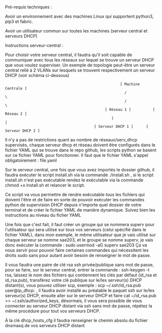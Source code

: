 Pré-requis techniques :

Avoir un environnement avec des machines Linux qui supportent python3, pip3 et fabric.

Avoir un utilisateur commun sur toutes les machines (serveur central et serveurs DHCP)

Instructions serveur-central : 

Pour choisir votre serveur central, il faudra qu'il soit capable de communiquer avec tous les réseaux sur lequel se trouve un serveur DHCP que vous voulez superviser. Un exemple de topologie peut-être un serveur central relié à 2 VLANs sur lesquels se trouvent respectivement un serveur DHCP (voir schéma ci-dessous)
   
                                                         [ Machine Centrale ]
                                                           /              \
                                                           /                \
                                                  [ Réseau 1 ]          [ Réseau 2 ]
                                                     |                       |
                                             [ Serveur DHCP 1 ]      [ Serveur DHCP 2 ]

Il n'y a pas de restrictions quant au nombre de réseaux/serv_dhcp supervisés, chaque serveur dhcp et réseau doivent être configurés dans le fichier YAML qui se trouve dans le repo github, les scripts python se basent sur ce fichier YAML pour fonctionner. Il faut que le fichier YAML s'appel obligatoirement : file.yaml

Sur le serveur central, une fois que vous avez importés le dossier github, il faudra exécuter le script install.sh via la commande ./install.sh , si le script install.sh n'est pas exécutable rendez le exécutable via la commande chmod +x install.sh et relancer le script.

Ce script va vous permettre de rendre exécutable tous les fichiers qui doivent l'être et de faire en sorte de pouvoir exécuter les commandes python de supervision DHCP depuis n'importe quel dossier de votre terminal et de créer le fichier YAML de manière dynamique. Suivez bien les instructions au niveau du ficher YAML

Une fois que c'est fait, il faut créer un groupe qui se nommera superv pour l'utilisateur qui sera utilisé sur tous vos serveurs (celui spécifié dans le fichier YAML), dans mon exemple, le même utilisateur que je vais utilisé sur chaque serveur se nomme sae203, et le groupe se nomme superv, je vais donc exécuter la commande : sudo usermod -aG superv sae203
Ça va nous servir pour pouvoir faire certaines commandes qui nécessitent les droits sudo sans pour autant avoir besoin de renseigner le mot de passe.

Il vous faudra une paire de clé rsa ssh privée/publique sans mot de passe, pour se faire, sur le serveur central, entrer la commande : ssh-keygen -t rsa, laissez le nom des fichiers qui contiennent les clés par défaut (id_rsa et id_rsa.pub), transférez votre clé publique sur le/les serveur(s) DHCP distant(s), vous pouvez utiliser scp, exemple : scp ~/.ssh/id_rsa.pub user@ip_dhcp: , il faudra avoir installé au préalable le paquet ssh sur le/les serveur(s) DHCP, ensuite aller sur le serveur DHCP et faire cat ~/id_rsa.pub >> ~/.ssh/authorized_keys, désormais, il vous sera possible de vous connecter au serveur DHCP distant via ssh sans mot de passe, répétez la même procédure pour tout vos serveurs DHCP.

À la clé dhcp_hosts_cfg il faudra renseigner le chemin absolu du fichier dnsmasq de vos serveurs DHCP distant
